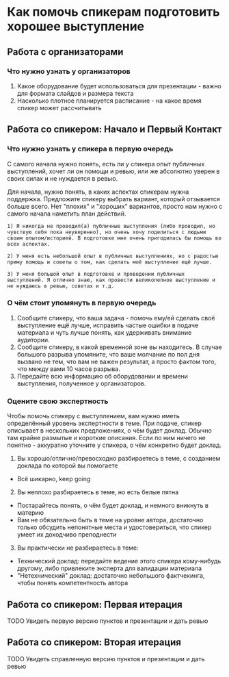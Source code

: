 # Как помочь спикерам подготовить хорошее выступление

## Работа с организаторами
### Что нужно узнать у организаторов
1. Какое оборудование будет использоваться для презентации - важно для формата слайдов и размера текста
2. Насколько плотное планируется расписание - на какое время спикер может рассчитывать

## Работа со спикером: Начало и Первый Контакт
### Что нужно узнать у спикера в первую очередь
С самого начала нужно понять, есть ли у спикера опыт публичных выступлений, хочет ли он помощи и ревью, или же абсолютно уверен в своих силах и не нуждается в ревью.

Для начала, нужно понять, в каких аспектах спикерам нужна поддержка.
Предложите спикеру выбрать вариант, который отзывается больше всего. Нет "плохих" и "хороших" вариантов, просто нам нужно с самого начала наметить план действий.  

```
1) Я никогда не проводил(а) публичные выступления (либо проводил, но чувствую себя пока неуверенно), но очень хочу поделиться с людьми своим опытом/историей. В подготовке мне очень пригодилась бы помощь во всех аспектах.

2) У меня есть небольшой опыт в публичных выступлениях, но с радостью приму помощь и советы о том, как сделать моё выступление ещё лучше.

3) У меня большой опыт в подготовке и проведении публичных выступлений. Я отлично знаю, как провести великолепное выступление и не нуждаюсь в ревью, советах и т.д.
```

### О чём стоит упомянуть в первую очередь
1) Сообщите спикеру, что ваша задача - помочь ему/ей сделать своё выступление ещё лучше, исправить частые ошибки в подаче материала и чуть лучше понять, как удерживать внимание аудитории.
2) Сообщите спикеру, в какой временной зоне вы находитесь. В случае большого разрыва упомяните, что ваше молчание по пол дня вызвано не тем, что вам не важен результат, а просто фактом того, что между вами 10 часов разрыва.
3) Передайте всю информацию об оборудовании и времени выступления, полученное у организаторов.

### Оцените свою экспертность
Чтобы помочь спикеру с выступлением, вам нужно иметь определённый уровень экспертности в теме. При подаче, спикер описывает в нескольких предложениях, о чём будет доклад.
Обычно там крайне размытые и короткие описания. Если по ним ничего не понятно - аккуратно уточните у спикера, о чём конкретно будет доклад.

1) Вы хорошо/отлично/превосходно разбираетесь в теме, с созданием доклада по которой вы помогаете
  - Всё шикарно, keep going
  
2) Вы неплохо разбираетесь в теме, но есть белые пятна
  - Постарайтесь понять, о чём будет доклад, и немного вникнуть в материю
  - Вам не обязательно быть в теме на уровне автора, достаточно только обсудить непонятные места и удостовериться, что спикер умеет их доходчиво преподнести

3) Вы практически не разбираетесь в теме:
  - Технический доклад: передайте ведение этого спикера кому-нибудь другому, либо привлеките эксперта для валидации материала
  - "Нетехнический" доклад: достаточно небольшого фактчекинга, чтобы понять компетентность автора

## Работа со спикером: Первая итерация
TODO Увидеть первую версию пунктов и презентации и дать ревью

## Работа со спикером: Вторая итерация
TODO Увидеть справленную версию пунктов и презентации и дать ревью


